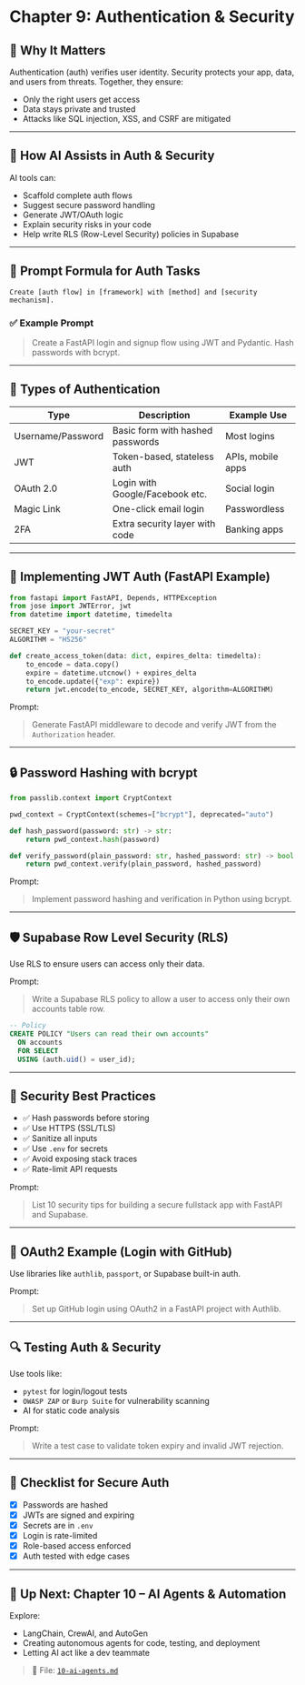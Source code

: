 # Chapter 9: Authentication & Security

## 🔐 Why It Matters

Authentication (auth) verifies user identity. Security protects your app, data, and users from threats. Together, they ensure:

- Only the right users get access
- Data stays private and trusted
- Attacks like SQL injection, XSS, and CSRF are mitigated

---

## 🤖 How AI Assists in Auth & Security

AI tools can:

- Scaffold complete auth flows
- Suggest secure password handling
- Generate JWT/OAuth logic
- Explain security risks in your code
- Help write RLS (Row-Level Security) policies in Supabase

---

## 🧠 Prompt Formula for Auth Tasks

```
Create [auth flow] in [framework] with [method] and [security mechanism].
```

### ✅ Example Prompt

> Create a FastAPI login and signup flow using JWT and Pydantic. Hash passwords with bcrypt.

---

## 🔑 Types of Authentication

| Type            | Description                            | Example Use     |
|------------------|----------------------------------------|------------------|
| Username/Password | Basic form with hashed passwords       | Most logins      |
| JWT              | Token-based, stateless auth             | APIs, mobile apps |
| OAuth 2.0        | Login with Google/Facebook etc.         | Social login     |
| Magic Link       | One-click email login                   | Passwordless     |
| 2FA              | Extra security layer with code          | Banking apps     |

---

## 🔐 Implementing JWT Auth (FastAPI Example)

```python
from fastapi import FastAPI, Depends, HTTPException
from jose import JWTError, jwt
from datetime import datetime, timedelta

SECRET_KEY = "your-secret"
ALGORITHM = "HS256"

def create_access_token(data: dict, expires_delta: timedelta):
    to_encode = data.copy()
    expire = datetime.utcnow() + expires_delta
    to_encode.update({"exp": expire})
    return jwt.encode(to_encode, SECRET_KEY, algorithm=ALGORITHM)
```

Prompt:

> Generate FastAPI middleware to decode and verify JWT from the `Authorization` header.

---

## 🔒 Password Hashing with bcrypt

```python
from passlib.context import CryptContext

pwd_context = CryptContext(schemes=["bcrypt"], deprecated="auto")

def hash_password(password: str) -> str:
    return pwd_context.hash(password)

def verify_password(plain_password: str, hashed_password: str) -> bool:
    return pwd_context.verify(plain_password, hashed_password)
```

Prompt:

> Implement password hashing and verification in Python using bcrypt.

---

## 🛡 Supabase Row Level Security (RLS)

Use RLS to ensure users can access only their data.

Prompt:

> Write a Supabase RLS policy to allow a user to access only their own accounts table row.

```sql
-- Policy
CREATE POLICY "Users can read their own accounts"
  ON accounts
  FOR SELECT
  USING (auth.uid() = user_id);
```

---

## 🚨 Security Best Practices

- ✅ Hash passwords before storing
- ✅ Use HTTPS (SSL/TLS)
- ✅ Sanitize all inputs
- ✅ Use `.env` for secrets
- ✅ Avoid exposing stack traces
- ✅ Rate-limit API requests

Prompt:

> List 10 security tips for building a secure fullstack app with FastAPI and Supabase.

---

## 🔐 OAuth2 Example (Login with GitHub)

Use libraries like `authlib`, `passport`, or Supabase built-in auth.

Prompt:

> Set up GitHub login using OAuth2 in a FastAPI project with Authlib.

---

## 🔍 Testing Auth & Security

Use tools like:

- `pytest` for login/logout tests
- `OWASP ZAP` or `Burp Suite` for vulnerability scanning
- AI for static code analysis

Prompt:

> Write a test case to validate token expiry and invalid JWT rejection.

---

## 🧪 Checklist for Secure Auth

- [x] Passwords are hashed
- [x] JWTs are signed and expiring
- [x] Secrets are in `.env`
- [x] Login is rate-limited
- [x] Role-based access enforced
- [x] Auth tested with edge cases

---

## 🧭 Up Next: Chapter 10 – AI Agents & Automation

Explore:

- LangChain, CrewAI, and AutoGen
- Creating autonomous agents for code, testing, and deployment
- Letting AI act like a dev teammate

> 📂 File: [`10-ai-agents.md`](./10-ai-agents.md)
